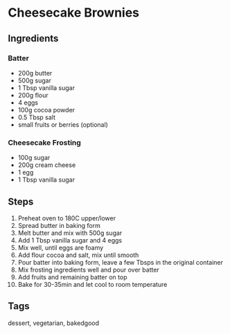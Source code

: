 # Cheesecake Brownies 

## Ingredients

### Batter

* 200g butter
* 500g sugar 
* 1 Tbsp vanilla sugar
* 200g flour 
* 4 eggs 
* 100g cocoa powder
* 0.5 Tbsp salt
* small fruits or berries (optional)

### Cheesecake Frosting

* 100g sugar
* 200g cream cheese 
* 1 egg 
* 1 Tbsp vanilla sugar

## Steps 

1. Preheat oven to 180C upper/lower
2. Spread butter in baking form
3. Melt butter and mix with 500g sugar
4. Add 1 Tbsp vanilla sugar and 4 eggs 
5. Mix well, until eggs are foamy
6. Add flour cocoa and salt, mix until smooth
7. Pour batter into baking form, leave a few Tbsps in the original container
8. Mix frosting ingredients well and pour over batter
9. Add fruits and remaining batter on top 
10. Bake for 30-35min and let cool to room temperature

## Tags 
dessert, vegetarian, bakedgood
